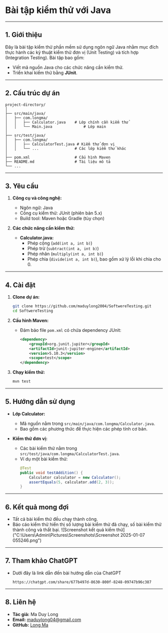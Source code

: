 # **Bài tập kiểm thử với Java**

---

## **1. Giới thiệu**

Đây là bài tập kiểm thử phần mềm sử dụng ngôn ngữ Java nhằm mục đích thực hành các kỹ thuật kiểm thử đơn vị (Unit Testing) và tích hợp (Integration Testing). Bài tập bao gồm:

- Viết mã nguồn Java cho các chức năng cần kiểm thử.
- Triển khai kiểm thử bằng **JUnit**.

---

## **2. Cấu trúc dự án**

```
project-directory/
│
├── src/main/java/
│   ├── com.longma/
│   │   ├── Calculator.java    # Lớp chính cần kiểm thử
│   │   └── Main.java              # Lớp main
│
├── src/test/java/
│   ├── com.longma/
│   │   ├── CalculatorTest.java # Kiểm thử đơn vị
│   │   └── ...                # Các lớp kiểm thử khác
│
├── pom.xml                    # Cấu hình Maven
├── README.md                  # Tài liệu mô tả
└── ...
```

---

## **3. Yêu cầu**

1. **Công cụ và công nghệ:**
   - Ngôn ngữ: Java
   - Công cụ kiểm thử: JUnit (phiên bản 5.x)
   - Build tool: Maven hoặc Gradle (tùy chọn)

2. **Các chức năng cần kiểm thử:**
   - **Calculator.java:**
     - Phép cộng (`add(int a, int b)`)
     - Phép trừ (`subtract(int a, int b)`)
     - Phép nhân (`multiply(int a, int b)`)
     - Phép chia (`divide(int a, int b)`), bao gồm xử lý lỗi khi chia cho 0.

---

## **4. Cài đặt**

1. **Clone dự án:**
   ```bash
   git clone https://github.com/maduylong2004/SoftwereTesting.git
   cd SoftwereTesting
   ```

2. **Cấu hình Maven:**
   - Đảm bảo file `pom.xml` có chứa dependency JUnit:
     ```xml
     <dependency>
         <groupId>org.junit.jupiter</groupId>
         <artifactId>junit-jupiter-engine</artifactId>
         <version>5.10.3</version>
         <scope>test</scope>
     </dependency>
     ```

3. **Chạy kiểm thử:**
   ```bash
   mvn test
   ```

---

## **5. Hướng dẫn sử dụng**

- **Lớp Calculator:**
  - Mã nguồn nằm trong `src/main/java/com.longma/Calculator.java`.
  - Bao gồm các phương thức để thực hiện các phép tính cơ bản.

- **Kiểm thử đơn vị:**
  - Các bài kiểm thử nằm trong `src/test/java/com.longma/CalculatorTest.java`.
  - Ví dụ một bài kiểm thử:
    ```java
    @Test
    public void testAddition() {
        Calculator calculator = new Calculator();
        assertEquals(5, calculator.add(2, 3));
    }
    ```

---

## **6. Kết quả mong đợi**

- Tất cả bài kiểm thử đều chạy thành công.
- Báo cáo kiểm thử hiển thị số lượng bài kiểm thử đã chạy, số bài kiểm thử thành công và thất bại.
  ![Screenshot kết quả kiểm thử]("C:\Users\Admin\Pictures\Screenshots\Screenshot 2025-01-07 055246.png")
---

## **7. Tham khảo ChatGPT**

- Dưới đây là link dẫn đến bài hướng dẫn của ChatGPT
  ```
  https://chatgpt.com/share/677b497d-8630-800f-8248-09747b96c387
  ```
---

## **8. Liên hệ**

- **Tác giả:** Ma Duy Long
- **Email:** maduylong04@gmail.com
- **GitHub:** [Long Ma](https://github.com/maduylong2004)
